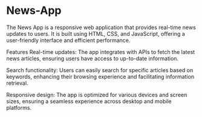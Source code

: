 # News-App

The News App is a responsive web application that provides real-time news updates to users. It is built using HTML, CSS, and JavaScript, offering a user-friendly interface and efficient performance.

Features
Real-time updates: The app integrates with APIs to fetch the latest news articles, ensuring users have access to up-to-date information.

Search functionality: Users can easily search for specific articles based on keywords, enhancing their browsing experience and facilitating information retrieval.

Responsive design: The app is optimized for various devices and screen sizes, ensuring a seamless experience across desktop and mobile platforms.
